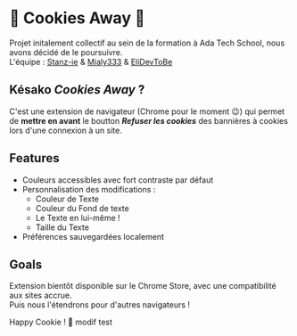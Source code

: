 # 🍪 Cookies Away 🍪

Projet initalement collectif au sein de la formation à Ada Tech School, nous avons décidé de le poursuivre.  
L'équipe : [Stanz-ie](https://github.com/Stanz-ie) & [Mialy333](https://github.com/Mialy333) & [EliDevToBe](https://github.com/EliDevToBe)

## Késako _Cookies Away_ ?

C'est une extension de navigateur (Chrome pour le moment 😉) qui permet de **mettre en avant** le boutton ***Refuser les cookies*** des bannières à cookies lors d'une connexion à un site.

## Features

- Couleurs accessibles avec fort contraste par défaut
- Personnalisation des modifications :
    - Couleur de Texte
    - Couleur du Fond de texte
    - Le Texte en lui-même !
    - Taille du Texte
- Préférences sauvegardées localement

## Goals

Extension bientôt disponible sur le Chrome Store, avec une compatibilité aux sites accrue.  
Puis nous l'étendrons pour d'autres navigateurs !


Happy Cookie ! 🍪
modif test
